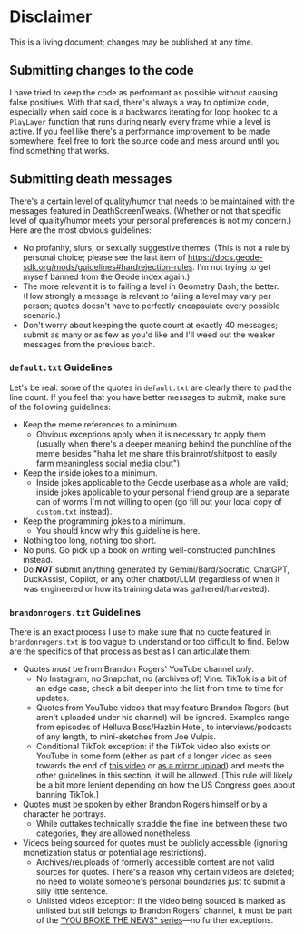 # Disclaimer
This is a living document; changes may be published at any time.
## Submitting changes to the code
I have tried to keep the code as performant as possible without causing false positives. With that said, there's always a way to optimize code, especially when said code is a backwards iterating for loop hooked to a `PlayLayer` function that runs during nearly every frame while a level is active. If you feel like there's a performance improvement to be made somewhere, feel free to fork the source code and mess around until you find something that works.
## Submitting death messages
There's a certain level of quality/humor that needs to be maintained with the messages featured in DeathScreenTweaks. (Whether or not that specific level of quality/humor meets your personal preferences is not my concern.)
Here are the most obvious guidelines:
- No profanity, slurs, or sexually suggestive themes. (This is not a rule by personal choice; please see the last item of https://docs.geode-sdk.org/mods/guidelines#hardrejection-rules. I'm not trying to get myself banned from the Geode index again.)
- The more relevant it is to failing a level in Geometry Dash, the better. (How strongly a message is relevant to failing a level may vary per person; quotes doesn't have to perfectly encapsulate every possible scenario.)
- Don't worry about keeping the quote count at exactly 40 messages; submit as many or as few as you'd like and I'll weed out the weaker messages from the previous batch.
### `default.txt` Guidelines
Let's be real: some of the quotes in `default.txt` are clearly there to pad the line count. If you feel that you have better messages to submit, make sure of the following guidelines:
- Keep the meme references to a minimum.
    - Obvious exceptions apply when it is necessary to apply them (usually when there's a deeper meaning behind the punchline of the meme besides "haha let me share this brainrot/shitpost to easily farm meaningless social media clout").
- Keep the inside jokes to a minimum.
    - Inside jokes applicable to the Geode userbase as a whole are valid; inside jokes applicable to your personal friend group are a separate can of worms I'm not willing to open (go fill out your local copy of `custom.txt` instead).
- Keep the programming jokes to a minimum.
    - You should know why this guideline is here.
- Nothing too long, nothing too short.
- No puns. Go pick up a book on writing well-constructed punchlines instead.
- Do ***NOT*** submit anything generated by Gemini/Bard/Socratic, ChatGPT, DuckAssist, Copilot, or any other chatbot/LLM (regardless of when it was engineered or how its training data was gathered/harvested).
### `brandonrogers.txt` Guidelines
There is an exact process I use to make sure that no quote featured in `brandonrogers.txt` is too vague to understand or too difficult to find. Below are the specifics of that process as best as I can articulate them:
- Quotes *must* be from Brandon Rogers' YouTube channel *only*.
    - No Instagram, no Snapchat, no (archives of) Vine. TikTok is a bit of an edge case; check a bit deeper into the list from time to time for updates.
    - Quotes from YouTube videos that may feature Brandon Rogers (but aren't uploaded under his channel) will be ignored. Examples range from episodes of Helluva Boss/Hazbin Hotel, to interviews/podcasts of any length, to mini-sketches from Joe Vulpis.
    - Conditional TikTok exception: if the TikTok video also exists on YouTube in some form (either as part of a longer video as seen towards the end of [this video](https://www.youtube.com/watch?v=bfJspgtK8r4) or [as a mirror upload](https://www.youtube.com/watch?v=ckvNvjWsD7w)) and meets the other guidelines in this section, it will be allowed. [This rule will likely be a bit more lenient depending on how the US Congress goes about banning TikTok.]
- Quotes must be spoken by either Brandon Rogers himself or by a character he portrays.
    - While outtakes technically straddle the fine line between these two categories, they are allowed nonetheless.
- Videos being sourced for quotes must be publicly accessible (ignoring monetization status or potential age restrictions).
    - Archives/reuploads of formerly accessible content are not valid sources for quotes. There's a reason why certain videos are deleted; no need to violate someone's personal boundaries just to submit a silly little sentence.
    - Unlisted videos exception: If the video being sourced is marked as unlisted but still belongs to Brandon Rogers' channel, it must be part of the ["YOU BROKE THE NEWS" series](https://www.youtube.com/watch?v=BiC9gh5C5w0)—no further exceptions.
